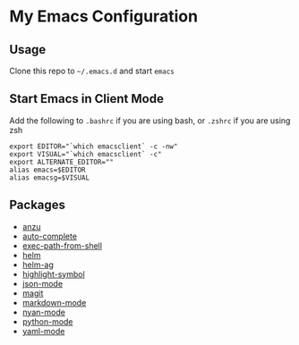 # My Emacs Configuration

## Usage

Clone this repo to `~/.emacs.d` and start `emacs`

## Start Emacs in Client Mode

Add the following to `.bashrc` if you are using bash, or `.zshrc` if you are using zsh

```
export EDITOR="`which emacsclient` -c -nw"
export VISUAL="`which emacsclient` -c"
export ALTERNATE_EDITOR=""
alias emacs=$EDITOR
alias emacsg=$VISUAL
```

## Packages

- [anzu](https://github.com/syohex/emacs-anzu)
- [auto-complete](https://github.com/auto-complete/auto-complete)
- [exec-path-from-shell](https://github.com/purcell/exec-path-from-shell)
- [helm](https://github.com/emacs-helm/helm)
- [helm-ag](https://github.com/emacsorphanage/helm-ag)
- [highlight-symbol](https://github.com/nschum/highlight-symbol.el)
- [json-mode](https://github.com/joshwnj/json-mode)
- [magit](https://github.com/magit/magit)
- [markdown-mode](https://github.com/jrblevin/markdown-mode)
- [nyan-mode](https://github.com/TeMPOraL/nyan-mode)
- [python-mode](https://github.com/jorgenschaefer/elpy)
- [yaml-mode](https://github.com/yoshiki/yaml-mode)
